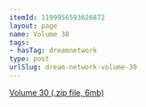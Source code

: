 ```yaml
---
itemId: 1199956593626872
layout: page
name: Volume 30
tags:
- hasTag: dreamnetwork
type: post
urlSlug: dream-network-volume-30
---
```

<a href="files/Volume_30.zip" download>Volume 30 (.zip file, 6mb)</a>